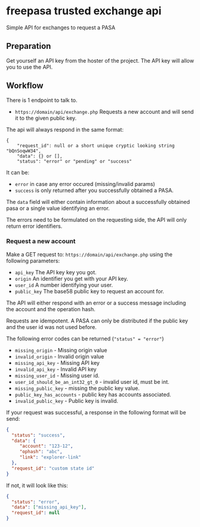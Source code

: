 # freepasa trusted exchange api

Simple API for exchanges to request a PASA

## Preparation

Get yourself an API key from the hoster of the project. The API key will allow you to use the API.

## Workflow

There is 1 endpoint to talk to.

 - `https://domain/api/exchange.php`
   Requests a new account and will send it to the given public key.
   
The api will always respond in the same format:

```
{
    "request_id": null or a short unique cryptic looking string "bQnSoqwW34",
    "data": {} or [],
    "status": "error" or "pending" or "success"
``` 

It can be:
 - `error` in case any error occured (missing/invalid params)
 - `success` is only returned after you successfully obtained a PASA.

The `data` field will either contain information about a successfully obtained pasa
or a single value identifying an error.

The errors need to be formulated on the requesting side, the API will only return error
identifiers.

### Request a new account

Make a GET request to: `https://domain/api/exchange.php` using the following parameters:

 - `api_key` The API key key you got.
 - `origin` An identifier you get with your API key. 
 - `user_id` A number identifying your user.
 - `public_key` The base58 public key to request an account for.

The API will either respond with an error or a success message including the account
and the operation hash.

Requests are idempotent. A PASA can only be distributed if the public key
and the user id was not used before.

The following error codes can be returned (`"status" = "error"`)

 - `missing_origin` - Missing origin value
 - `invalid_origin` - Invalid origin value
 - `missing_api_key` - Missing API key
 - `invalid_api_key` - Invalid API key
 - `missing_user_id` - Missing user id.
 - `user_id_should_be_an_int32_gt_0` - invalid user id, must be int.
 - `missing_public_key` - missing the public key value.
 - `public_key_has_accounts` - public key has accounts associated.
 - `invalid_public_key` - Public key is invalid.

If your request was successful, a response in the following format will be send:

``` json
{
  "status": "success",
  "data": {
     "account": "123-12",
     "ophash": "abc",
     "link": "explorer-link"
  },
  "request_id": "custom state id"
}
```

If not, it will look like this:

``` json
{
  "status": "error",
  "data": ["missing_api_key"],
  "request_id": null
}
```
